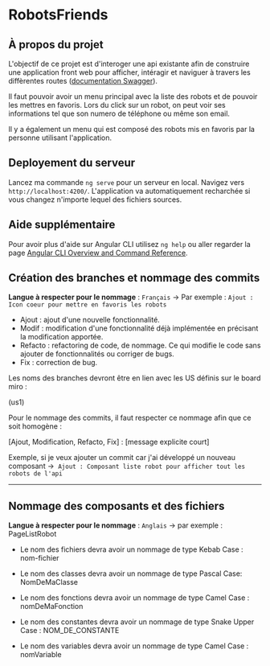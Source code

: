 # RobotsFriends

## À propos du projet

L'objectif de ce projet est d'interoger une api existante afin de construire une application front web pour afficher, intéragir et naviguer à travers les diffèrentes routes ([documentation Swagger](https://robotsfriends.up.railway.app/docs)).

Il faut pouvoir avoir un menu principal avec la liste des robots et de pouvoir les mettres en favoris. Lors du click sur un robot, on peut voir ses informations tel que son numero de téléphone ou même son email.

Il y a également un menu qui est composé des robots mis en favoris par la personne utilisant l'application.

## Deployement du serveur

Lancez ma commande `ng serve` pour un serveur en local. Navigez vers `http://localhost:4200/`. L'application va automatiquement recharchée si vous changez n'importe lequel des fichiers sources.

## Aide supplémentaire 

Pour avoir plus d'aide sur Angular CLI utilisez `ng help` ou aller regarder la page [Angular CLI Overview and Command Reference](https://angular.dev/tools/cli).

## Création des branches et nommage des commits

**Langue à respecter pour le nommage** : `Français` -> Par exemple : `Ajout : Icon coeur pour mettre en favoris les robots`

- Ajout : ajout d'une nouvelle fonctionnalité.
- Modif : modification d'une fonctionnalité déjà implémentée en précisant la modification apportée.
- Refacto : refactoring de code, de nommage. Ce qui modifie le code sans ajouter de fonctionnalités ou corriger de bugs.
- Fix : correction de bug.

Les noms des branches devront être en lien avec les US définis sur le board miro :

(us1)

Pour le nommage des commits, il faut respecter ce nommage afin que ce soit homogène :

[Ajout, Modification, Refacto, Fix] : [message explicite court]

Exemple, si je veux ajouter un commit car j'ai développé un nouveau composant -> 
`Ajout : Composant liste robot pour afficher tout les robots de l'api`

---

## Nommage des composants et des fichiers

**Langue à respecter pour le nommage** : `Anglais` -> par exemple : PageListRobot

- Le nom des fichiers devra avoir un nommage de type Kebab Case : nom-fichier


- Le nom des classes devra avoir un nommage de type Pascal Case: NomDeMaClasse


- Le nom des fonctions devra avoir un nommage de type Camel Case : nomDeMaFonction


- Le nom des constantes devra avoir un nommage de type  Snake Upper Case : NOM_DE_CONSTANTE


- Le nom des variables devra avoir un nommage de type Camel Case : nomVariable